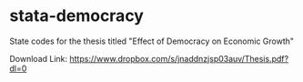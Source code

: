 # stata-democracy

State codes for the thesis titled "Effect of Democracy on Economic Growth"

Download Link: https://www.dropbox.com/s/jnaddnzjsp03auv/Thesis.pdf?dl=0
